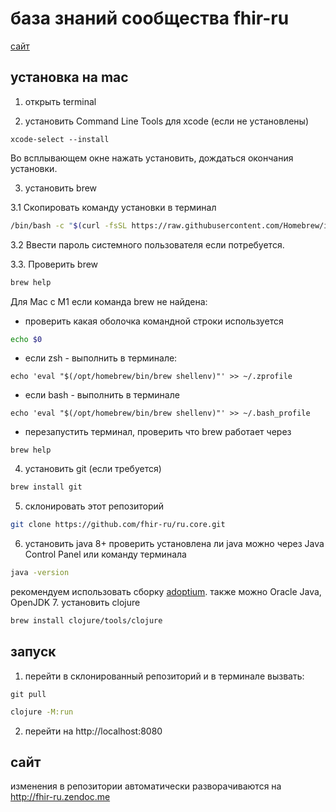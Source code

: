 # база знаний сообщества fhir-ru

[сайт](http://fhir-ru.zendoc.me)

## установка на mac

1. открыть terminal

2. установить Command Line Tools для xcode (если не установлены)
```
xcode-select --install
```
Во всплывающем окне нажать установить, дождаться окончания установки.

3. установить brew

3.1 Скопировать команду установки в терминал

```bash
/bin/bash -c "$(curl -fsSL https://raw.githubusercontent.com/Homebrew/install/HEAD/install.sh)"
```

3.2 Ввести пароль системного пользователя если потребуется.

3.3. Проверить brew
```bash
brew help
```
Для Mac с M1 если команда brew не найдена:

* проверить какая оболочка командной строки используется
```bash
echo $0
```
* если zsh - выполнить в терминале:
```
echo 'eval "$(/opt/homebrew/bin/brew shellenv)"' >> ~/.zprofile
```
* если bash - выполнить в терминале
```
echo 'eval "$(/opt/homebrew/bin/brew shellenv)"' >> ~/.bash_profile
```
* перезапустить терминал, проверить что brew работает через
```
brew help
```

4. установить git (если требуется)
```bash
brew install git
```
5. склонировать этот репозиторий
```bash
git clone https://github.com/fhir-ru/ru.core.git
```
6. установить java 8+
проверить установлена ли java можно через Java Control Panel или команду терминала
```bash
java -version
```
рекомендуем использовать сборку [adoptium](https://adoptium.net). также можно Oracle Java, OpenJDK
7. установить clojure
```bash
brew install clojure/tools/clojure
```

## запуск

1. перейти в склонированный репозиторий и в терминале вызвать:
```
git pull
```

```bash
clojure -M:run
```

2. перейти на http://localhost:8080

## сайт
изменения в репозитории автоматически разворачиваются на http://fhir-ru.zendoc.me
